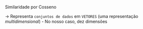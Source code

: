 Similaridade por Cosseno

-> Representa `conjuntos de dados` em `VETORES` (uma representação _multidimensional_)
    - No nosso caso, dez dimensões 